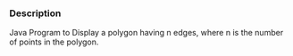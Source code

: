 ### Description

Java Program to Display a polygon having n edges, where n is the number of points in the polygon.
